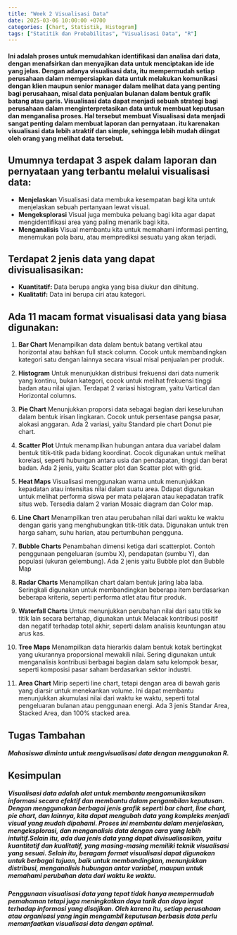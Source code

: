 ```yaml
---
title: "Week 2 Visualisasi Data"
date: 2025-03-06 10:00:00 +0700
categories: [Chart, Statistik, Histogram]
tags: ["Statitik dan Probabilitas", "Visualisasi Data", "R"]
---
```


#### Ini adalah proses untuk memudahkan identifikasi dan analisa dari data, dengan menafsirkan dan menyajikan data untuk menciptakan ide ide yang jelas. Dengan adanya visualisasi data, itu mempermudah setiap perusahaan dalam mempersiapkan data untuk melakukan komunikasi dengan klien maupun senior manager dalam melihat data yang penting bagi perusahaan, misal data penjualan bulanan dalam bentuk grafik batang atau garis. Visualisasi data dapat menjadi sebuah strategi bagi perusahaan dalam menginterpretasikan data untuk membuat keputusan dan menganalisa proses. Hal tersebut membuat Visualisasi data menjadi sangat penting dalam membuat laporan dan pernyataan. itu karenakan visualisasi data lebih atraktif dan simple, sehingga lebih mudah diingat oleh orang yang melihat data tersebut. 

## Umumnya terdapat 3 aspek dalam laporan dan pernyataan yang terbantu melalui visualisasi data:
- **Menjelaskan**
    Visualisasi data membuka kesempatan bagi kita untuk menjelaskan sebuah pertanyaan lewat visual. 
- **Mengeksplorasi**
    Visual juga membuka peluang bagi kita agar dapat mengidentifikasi area yang paling menarik bagi kita.
- **Menganalisis**
    Visual membantu kita untuk memahami informasi penting, menemukan pola baru, atau memprediksi sesuatu yang akan terjadi.

## Terdapat 2 jenis data yang dapat divisualisasikan:
- **Kuantitatif:**
    Data berupa angka yang bisa diukur dan dihitung.
- **Kualitatif:**
    Data ini berupa ciri atau kategori.

## Ada 11 macam format visualisasi data yang biasa digunakan:
1. **Bar Chart**
    Menampilkan data dalam bentuk batang vertikal atau horizontal atau bahkan full stack column. Cocok untuk membandingkan kategori satu dengan lainnya secara visual misal penjualan per produk.
    <img src="/assets/Bar.png" alt="">

2. **Histogram**
    Untuk menunjukkan distribusi frekuensi dari data numerik yang kontinu, bukan kategori, cocok untuk melihat frekuensi tinggi badan atau nilai ujian. Terdapat 2 variasi histogram, yaitu Vartical dan Horizontal columns.
    <img src="/assets/Histogram.png" alt="">

3. **Pie Chart**
    Menunjukkan proporsi data sebagai bagian dari keseluruhan dalam bentuk irisan lingkaran. Cocok untuk persentase pangsa pasar, alokasi anggaran. Ada 2 variasi, yaitu Standard pie chart Donut pie chart.
    <img src="/assets/Pie.png" alt="">

4. **Scatter Plot**
    Untuk menampilkan hubungan antara dua variabel dalam bentuk titik-titik pada bidang koordinat. Cocok digunakan untuk melihat korelasi, seperti hubungan antara usia dan pendapatan, tinggi dan berat badan. Ada 2 jenis, yaitu Scatter plot dan Scatter plot with grid.
    <img src="/assets/Scatter.png" alt="">

5. **Heat Maps**
    Visualisasi menggunakan warna untuk menunjukkan kepadatan atau intensitas nilai dalam suatu area. Ddapat digunakan untuk melihat performa siswa per mata pelajaran atau kepadatan trafik situs web. Tersedia dalam 2 varian Mosaic diagram dan Color map.
    <img src="/assets/Heat.png" alt="">

6. **Line Chart**
    Menampilkan tren atau perubahan nilai dari waktu ke waktu dengan garis yang menghubungkan titik-titik data. Digunakan untuk tren harga saham, suhu harian, atau pertumbuhan pengguna. 
    <img src="/assets/Line.png" alt="">

7. **Bubble Charts**
    Penambahan dimensi ketiga dari scatterplot. Contoh penggunaan pengeluaran (sumbu X), pendapatan (sumbu Y), dan populasi (ukuran gelembung). Ada 2 jenis yaitu Bubble plot dan Bubble Map
    <img src="/assets/Bubble.png" alt="">

8. **Radar Charts**
    Menampilkan chart dalam bentuk jaring laba laba. Seringkali digunakan untuk membandingkan beberapa item berdasarkan beberapa kriteria, seperti performa atlet atau fitur produk.
    <img src="/assets/Radar.png" alt="">

9. **Waterfall Charts**
    Untuk menunjukkan perubahan nilai dari satu titik ke titik lain secara bertahap, digunakan untuk Melacak kontribusi positif dan negatif terhadap total akhir, seperti dalam analisis keuntungan atau arus kas.
    <img src="/assets/Waterfall.png" alt="">

10. **Tree Maps**
    Menampilkan data hierarkis dalam bentuk kotak bertingkat yang ukurannya proporsional mewakili nilai. Sering digunakan untuk menganalisis kontribusi berbagai bagian dalam satu kelompok besar, seperti komposisi pasar saham berdasarkan sektor industri.
    <img src="/assets/Tree.png" alt="">

11. **Area Chart**
    Mirip seperti line chart, tetapi dengan area di bawah garis yang diarsir untuk menekankan volume. Ini dapat membantu menunjukkan akumulasi nilai dari waktu ke waktu, seperti total pengeluaran bulanan atau penggunaan energi. Ada 3 jenis Standar Area, Stacked Area, dan 100% stacked area. 
    <img src="/assets/Area2.png" alt="">
    <img src="/assets/Area1.png" alt="">

## Tugas Tambahan
##### Mahasiswa diminta untuk mengvisualisasi data dengan menggunakan R.

## Kesimpulan
##### Visualisasi data adalah alat untuk membantu mengomunikasikan informasi secara efektif dan membantu dalam pengambilan keputusan. Dengan menggunakan berbagai jenis grafik seperti bar chart, line chart, pie chart, dan lainnya, kita dapat mengubah data yang kompleks menjadi visual yang mudah dipahami. Proses ini membantu dalam menjelaskan, mengeksplorasi, dan menganalisis data dengan cara yang lebih intuitif.Selain itu, ada dua jenis data yang dapat divisualisasikan, yaitu kuantitatif dan kualitatif, yang masing-masing memiliki teknik visualisasi yang sesuai. Selain itu, beragam format visualisasi dapat digunakan untuk berbagai tujuan, baik untuk membandingkan, menunjukkan distribusi, menganalisis hubungan antar variabel, maupun untuk memahami perubahan data dari waktu ke waktu.

##### Penggunaan visualisasi data yang tepat tidak hanya mempermudah pemahaman tetapi juga meningkatkan daya tarik dan daya ingat terhadap informasi yang disajikan. Oleh karena itu, setiap perusahaan atau organisasi yang ingin mengambil keputusan berbasis data perlu memanfaatkan visualisasi data dengan optimal.



